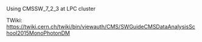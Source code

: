 Using CMSSW_7_2_3 at LPC cluster

TWiki: https://twiki.cern.ch/twiki/bin/viewauth/CMS/SWGuideCMSDataAnalysisSchool2015MonoPhotonDM
